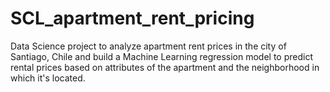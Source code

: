 # SCL_apartment_rent_pricing
Data Science project to analyze apartment rent prices in the city of Santiago, Chile and build a Machine Learning regression model to predict rental prices based on attributes of the apartment and the neighborhood in which it's located.
